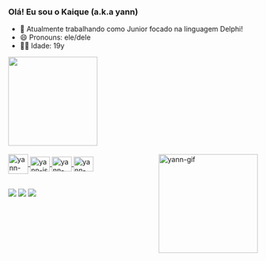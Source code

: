 ### Olá! Eu sou o Kaique (a.k.a yann)

- 🌱 Atualmente trabalhando como Junior focado na linguagem Delphi!
- 😄 Pronouns: ele/dele
- 🐱‍👤 Idade: 19y

<div>
  <a href="https://github.com/yannn-dev">
  <img height= "180em" src="https://github-readme-stats.vercel.app/api?username=yannn-dev&show_icons=true&theme=dracula&include_all_commits=true&count_private=true"/>
</div>

<div style="display: inline_block"><br>
  <img align="center" alt="yann-arduino" heigth="30" width="40" src="https://cdn.jsdelivr.net/gh/devicons/devicon/icons/arduino/arduino-original.svg"/>
  <img align="center" alt="yann-js" height="30" width="40" src="https://cdn.jsdelivr.net/gh/devicons/devicon/icons/javascript/javascript-original.svg"/>
  <img align="center" alt="yann-html" height="30" width="40" src="https://cdn.jsdelivr.net/gh/devicons/devicon/icons/html5/html5-original.svg"/>
  <img align="center" alt="yann-css" height="30" width="40" src="https://cdn.jsdelivr.net/gh/devicons/devicon/icons/css3/css3-original.svg"/>
  <img align="right" height="200" alt="yann-gif" src="https://media.discordapp.net/attachments/811289796836065300/1151914958431457310/ezgif.com-gif-maker.gif?ex=65e9e8e7&is=65d773e7&hm=d8c84d8ebb73269f594f080d210cd85ed82072eaa1603bac5589e973fa8c879f&">
</div>

##

<div>
  <a href="https://www.instagram.com/kako_rabesco" target="_blank"><img src="https://img.shields.io/badge/Instagram-E4405F?style=for-the-badge&logo=instagram&logoColor=white target="_blank"></a>
  <a href="https://twitter.com/yann16418633" target="_blank"><img src="https://img.shields.io/badge/Twitter-1DA1F2?style=for-the-badge&logo=twitter&logoColor=white target="_blank"></a>
  <a href="https://www.twitch.tv/yannickgd0205" target="_blank"><img src="https://img.shields.io/badge/Twitch-9146FF?style=for-the-badge&logo=twitch&logoColor=white target="_blank"></a> 
</div>
